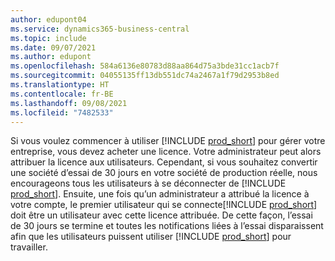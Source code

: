 ```yaml
---
author: edupont04
ms.service: dynamics365-business-central
ms.topic: include
ms.date: 09/07/2021
ms.author: edupont
ms.openlocfilehash: 584a6136e80783d88aa864d75a3bde31cc1acb7f
ms.sourcegitcommit: 04055135ff13db551dc74a2467a1f79d2953b8ed
ms.translationtype: HT
ms.contentlocale: fr-BE
ms.lasthandoff: 09/08/2021
ms.locfileid: "7482533"
---
```

Si vous voulez commencer à utiliser [!INCLUDE [prod_short](../includes/prod_short.md)] pour gérer votre entreprise, vous devez acheter une licence. Votre administrateur peut alors attribuer la licence aux utilisateurs. Cependant, si vous souhaitez convertir une société d’essai de 30 jours en votre société de production réelle, nous encourageons tous les utilisateurs à se déconnecter de [!INCLUDE [prod_short](../includes/prod_short.md)]. Ensuite, une fois qu’un administrateur a attribué la licence à votre compte, le premier utilisateur qui se connecte[!INCLUDE [prod_short](../includes/prod_short.md)] doit être un utilisateur avec cette licence attribuée. De cette façon, l’essai de 30 jours se termine et toutes les notifications liées à l’essai disparaissent afin que les utilisateurs puissent utiliser [!INCLUDE [prod_short](../includes/prod_short.md)] pour travailler.
